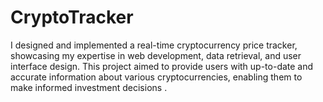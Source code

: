 # CryptoTracker
I designed and implemented a real-time cryptocurrency price tracker, showcasing my expertise in web development, data retrieval, and user interface design. This project aimed to provide users with up-to-date and accurate information about various cryptocurrencies, enabling them to make informed investment decisions .
